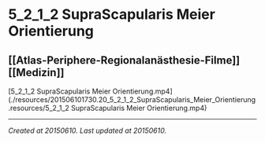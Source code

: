 # 5_2_1_2 SupraScapularis Meier Orientierung
 [[Atlas-Periphere-Regionalanästhesie-Filme]] [[Medizin]] 
---



[5\_2\_1\_2 SupraScapularis Meier Orientierung.mp4](./resources/201506101730.20_5_2_1_2_SupraScapularis_Meier_Orientierung.resources/5_2_1_2 SupraScapularis Meier Orientierung.mp4)

---

_Created at 20150610._
_Last updated at 20150610._



